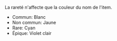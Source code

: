 La rareté n'affecte que la couleur du nom de l'item.
* Commun: Blanc
* Non commun: Jaune
* Rare: Cyan
* Épique: Violet clair